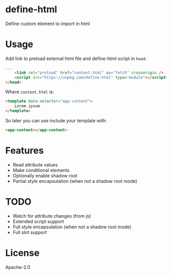 # define-html

Define custom element to import in html

# Usage

Add link to preload external html file and define-html script in `head`:
```html
...
    <link rel="preload" href="content.html" as="fetch" crossorigin />
    <script src="https://unpkg.com/define-html" type="module"></script>
</head>
```
Where `content.html` is:
```html
<template data-selector="app-content">
    Lorem ipsum
</template>
```
So later you can use include your template with:
```html
<app-content></app-content>
```

# Features

* Read attribute values
* Make conditional elements
* Optionally enable shadow root
* Partial style encapsulation (when not a shadow root mode)

# TODO

* Watch for attribute changes (from js)
* Extended script support
* Full style encapsulation (when not a shadow root mode)
* Full slot support

# License

Apache-2.0
